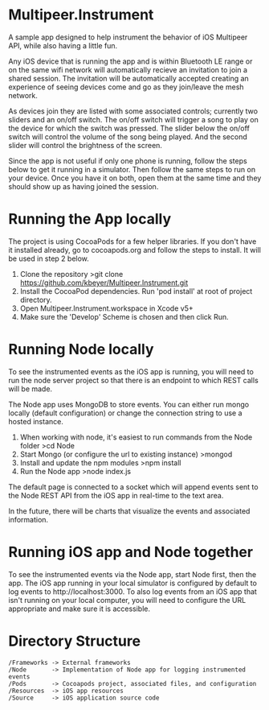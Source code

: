 Multipeer.Instrument
====================

A sample app designed to help instrument the behavior of iOS Multipeer API, while also having a little fun.

Any iOS device that is running the app and is within Bluetooth LE range or on the same wifi network will automatically recieve an invitation to join a shared session.  The invitation will be automatically accepted creating an experience of seeing devices come and go as they join/leave the mesh network.

As devices join they are listed with some associated controls; currently two sliders and an on/off switch.  The on/off switch will trigger a song to play on the device for which the switch was pressed.  The slider below the on/off switch will control the volume of the song being played.  And the second slider will control the brightness of the screen.

Since the app is not useful if only one phone is running, follow the steps below to get it running in a simulator.  Then follow the same steps to run on your device.  Once you have it on both, open them at the same time and they should show up as having joined the session.


Running the App locally
=======================

The project is using CocoaPods for a few helper libraries.  If you don't have it installed already, go to cocoapods.org and follow the steps to install.  It will be used in step 2 below.

1. Clone the repository >git clone https://github.com/kbeyer/Multipeer.Instrument.git
2. Install the CocoaPod dependencies.  Run 'pod install' at root of project directory.
3. Open Multipeer.Instrument.workspace in Xcode v5+
4. Make sure the 'Develop' Scheme is chosen and then click Run.


Running Node locally
====================

To see the instrumented events as the iOS app is running, you will need to run the node server project so that there is an endpoint to which REST calls will be made.

The Node app uses MongoDB to store events.  You can either run mongo locally (default configuration) or change the connection string to use a hosted instance.

1. When working with node, it's easiest to run commands from the Node folder >cd Node
2. Start Mongo (or configure the url to existing instance) >mongod
3. Install and update the npm modules >npm install
4. Run the Node app >node index.js


The default page is connected to a socket which will append events sent to the Node REST API from the iOS app in real-time to the text area.

In the future, there will be charts that visualize the events and associated information.


Running iOS app and Node together
=================================

To see the instrumented events via the Node app, start Node first, then the app.  The iOS app running in your local simulator is configured by default to log events to http://localhost:3000.  To also log events from an iOS app that isn't running on your local computer, you will need to configure the URL appropriate and make sure it is accessible.


Directory Structure
===================

```
/Frameworks -> External frameworks
/Node       -> Implementation of Node app for logging instrumented events
/Pods       -> Cocoapods project, associated files, and configuration
/Resources  -> iOS app resources
/Source     -> iOS application source code
```


